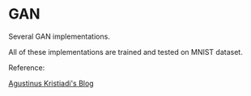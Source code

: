 # GAN
Several GAN implementations.

All of these implementations are trained and tested on MNIST dataset.

Reference:

[Agustinus Kristiadi's Blog][1]

[1]: https://wiseodd.github.io/techblog/2016/09/17/gan-tensorflow/
